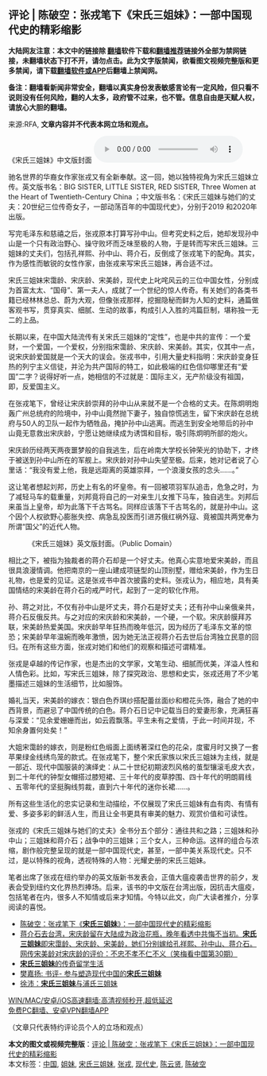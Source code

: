  <h2>评论 | 陈破空：张戎笔下《宋氏三姐妹》：一部中国现代史的精彩缩影</h2> <p class="notice"><b>大陆网友注意：本文中的链接除 <a href="https://github.com/bannedbook/fanqiang" >翻墙</a>软件下载和<a href="https://github.com/killgcd/justmysocks/blob/master/README.md">翻墙推荐</a>链接外全部为禁网链接，未翻墙状态下打不开，请勿点击。此为文字版禁闻，欲看图文视频完整版和更多禁闻，请下载<a href="https://github.com/bannedbook/fanqiang">翻墙软件或APP</a>后翻墙上禁闻网。</p><p>备注：翻墙看新闻非常安全，翻墙以真实身份发表敏感言论有一定风险，但只看不说则没有任何风险，翻的人太多，政府管不过来，也不管。信息自由是天赋人权，请放心大胆的翻墙。</b></p>  <div class="entry"> <p>来源:RFA, <strong>文章内容并不代表本网立场和观点。</strong></p> <p>&#12298;&#23435;&#27663;&#19977;&#22992;&#22969;&#12299;&#20013;&#25991;&#29256;&#23553;&#38754;             <audio controls="controls" preload="metadata" src="https://www.rfa.org/mandarin/pinglun/chenpokong/js-06182021163031.html/@@stream" type="audio/mpeg"></audio></p> <p>&#39536;&#21517;&#19990;&#30028;&#30340;&#21326;&#35028;&#22899;&#20316;&#23478;&#24352;&#25102;&#21448;&#26377;&#20840;&#26032;&#22857;&#29486;&#12290;&#36825;&#19968;&#22238;&#65292;&#22905;&#20197;&#29420;&#29305;&#35270;&#35282;&#20026;&#23435;&#27663;&#19977;&#22992;&#22969;&#31435;&#20256;&#12290;&#33521;&#25991;&#29256;&#20070;&#21517;&#65306;BIG SISTER, LITTLE SISTER, RED SISTER, Three Women at the Heart of Twentieth-Century China &#65307;&#20013;&#25991;&#29256;&#20070;&#21517;&#65306;&#12298;&#23435;&#27663;&#19977;&#22992;&#22969;&#19982;&#22905;&#20204;&#30340;&#19976;&#22827;&#65306;20&#19990;&#32426;&#19977;&#20301;&#20256;&#22855;&#22899;&#23376;&#65292;&#19968;&#37096;&#21160;&#33633;&#30334;&#24180;&#30340;&#20013;&#22269;&#29616;&#20195;&#21490;&#12299;&#65292;&#20998;&#21035;&#20110;2019 &#21644;2020&#24180;&#20986;&#29256;&#12290;</p> <p>&#20889;&#23436;&#27611;&#27901;&#19996;&#21644;&#24904;&#31143;&#20043;&#21518;&#65292;&#24352;&#25102;&#21407;&#26412;&#25171;&#31639;&#20889;&#23385;&#20013;&#23665;&#12290;&#20294;&#32771;&#31350;&#21490;&#26009;&#20043;&#21518;&#65292;&#22905;&#21364;&#21457;&#29616;&#23385;&#20013;&#23665;&#26159;&#19968;&#20010;&#21482;&#26377;&#25919;&#27835;&#37326;&#24515;&#12289;&#25805;&#23432;&#36133;&#22351;&#32780;&#20047;&#21619;&#33267;&#26497;&#30340;&#20154;&#29289;&#65292;&#20110;&#26159;&#36716;&#32780;&#20889;&#23435;&#27663;&#19977;&#22992;&#22969;&#12290;&#19977;&#22992;&#22969;&#30340;&#19976;&#22827;&#20204;&#65292;&#21253;&#25324;&#23380;&#31077;&#29081;&#12289;&#23385;&#20013;&#23665;&#12289;&#33931;&#20171;&#30707;&#65292;&#21453;&#20498;&#25104;&#20102;&#24352;&#25102;&#31508;&#19979;&#30340;&#37197;&#35282;&#12290;&#20854;&#23454;&#65292;&#20316;&#20026;&#24863;&#24615;&#32780;&#25935;&#38160;&#30340;&#22899;&#24615;&#20316;&#23478;&#65292;&#30001;&#24352;&#25102;&#26469;&#20889;&#23435;&#27663;&#19977;&#22992;&#22969;&#65292;&#20877;&#21512;&#36866;&#19981;&#36807;&#12290;</p>  <p>&#23435;&#27663;&#19977;&#22992;&#22969;&#23435;&#38701;&#40836;&#12289;&#23435;&#24198;&#40836;&#12289;&#23435;&#32654;&#40836;&#65292;&#29616;&#20195;&#21490;&#19978;&#21489;&#21668;&#39118;&#20113;&#30340;&#19977;&#20301;&#20013;&#22269;&#22899;&#24615;&#65292;&#20998;&#21035;&#25104;&#20026;&#39318;&#23500;&#22826;&#22826;&#12289;&#8220;&#22269;&#27597;&#8221;&#12289;&#31532;&#19968;&#22827;&#20154;&#65292;&#25104;&#23601;&#20102;&#19968;&#20010;&#19990;&#32426;&#30340;&#24778;&#20154;&#20256;&#22855;&#12290;&#26377;&#20851;&#22905;&#20204;&#30340;&#21508;&#31867;&#20070;&#31821;&#24050;&#32463;&#26519;&#26519;&#24635;&#24635;&#12289;&#34074;&#20026;&#22823;&#35266;&#65292;&#20294;&#20687;&#24352;&#25102;&#37027;&#26679;&#65292;&#25366;&#25496;&#38544;&#31192;&#32780;&#40092;&#20026;&#20154;&#30693;&#30340;&#21490;&#26009;&#65292;&#36890;&#31687;&#20570;&#23458;&#35266;&#20070;&#20889;&#65292;&#36143;&#31359;&#30495;&#23454;&#12289;&#32454;&#33147;&#12289;&#29983;&#21160;&#30340;&#25925;&#20107;&#65292;&#26500;&#25104;&#24341;&#20154;&#20837;&#32988;&#30340;&#40511;&#31687;&#24040;&#21046;&#65292;&#22570;&#31216;&#29420;&#19968;&#26080;&#20108;&#30340;&#19978;&#21697;&#12290;</p> <p>&#38271;&#26399;&#20197;&#26469;&#65292;&#22312;&#20013;&#22269;&#22823;&#38470;&#27969;&#20256;&#26377;&#20851;&#23435;&#27663;&#19977;&#22992;&#22969;&#30340;&#8220;&#23450;&#24615;&#8221;&#65292;&#20063;&#26159;&#20013;&#20849;&#30340;&#23459;&#20256;&#65306;&#19968;&#20010;&#29233;&#36130;&#65292;&#19968;&#20010;&#29233;&#22269;&#65292;&#19968;&#20010;&#29233;&#26435;&#65292;&#20998;&#21035;&#25351;&#23435;&#38701;&#40836;&#12289;&#23435;&#24198;&#40836;&#12289;&#23435;&#32654;&#40836;&#12290;&#20854;&#23454;&#65292;&#20165;&#20854;&#20013;&#19968;&#28857;&#65292;&#35828;&#23435;&#24198;&#40836;&#29233;&#22269;&#23601;&#26159;&#19968;&#20010;&#22825;&#22823;&#30340;&#35823;&#20250;&#12290;&#24352;&#25102;&#20070;&#20013;&#65292;&#24341;&#29992;&#22823;&#37327;&#21490;&#26009;&#25351;&#26126;&#65306;&#23435;&#24198;&#40836;&#21464;&#36523;&#29378;&#28909;&#30340;&#21015;&#23425;&#20027;&#20041;&#20449;&#24466;&#65292;&#24182;&#27814;&#20026;&#20849;&#20135;&#22269;&#38469;&#30340;&#29305;&#24037;&#65292;&#22914;&#27492;&#26497;&#31471;&#30340;&#32418;&#33394;&#20449;&#20208;&#21738;&#37324;&#36824;&#26377;&#8220;&#29233;&#22269;&#8221;&#20108;&#23383;&#65311;&#35828;&#24471;&#22909;&#21548;&#19968;&#28857;&#65292;&#22905;&#30456;&#20449;&#30340;&#19981;&#36807;&#23601;&#26159;&#65306;&#22269;&#38469;&#20027;&#20041;&#65292;&#26080;&#20135;&#38454;&#32423;&#27809;&#26377;&#31062;&#22269;&#65292;&#21363;&#65292;&#21453;&#29233;&#22269;&#20027;&#20041;&#12290;</p> <p>&#22312;&#24352;&#25102;&#31508;&#19979;&#65292;&#26366;&#32463;&#35753;&#23435;&#24198;&#40836;&#23815;&#25308;&#30340;&#23385;&#20013;&#23665;&#20174;&#26469;&#23601;&#19981;&#26159;&#19968;&#20010;&#21512;&#26684;&#30340;&#19976;&#22827;&#12290;&#22312;&#38472;&#28847;&#26126;&#28846;&#36720;&#24191;&#24030;&#24635;&#32479;&#24220;&#30340;&#38505;&#22659;&#20013;&#65292;&#23385;&#20013;&#23665;&#31455;&#28982;&#25243;&#19979;&#22971;&#23376;&#65292;&#29420;&#33258;&#24778;&#24908;&#36867;&#29983;&#65292;&#30041;&#19979;&#23435;&#24198;&#40836;&#22312;&#24635;&#32479;&#24220;&#19982;50&#20154;&#30340;&#21355;&#38431;&#19968;&#36215;&#20316;&#20026;&#29306;&#29298;&#21697;&#65292;&#25513;&#25252;&#23385;&#20013;&#23665;&#36867;&#31163;&#12290;&#32780;&#36867;&#29983;&#21040;&#23433;&#20840;&#22320;&#24102;&#21518;&#30340;&#23385;&#20013;&#23665;&#31455;&#26080;&#24847;&#25937;&#20986;&#23435;&#24198;&#40836;&#65292;&#23425;&#24895;&#35753;&#22905;&#32487;&#32493;&#25104;&#20026;&#35825;&#39285;&#21644;&#30446;&#26631;&#65292;&#21560;&#24341;&#38472;&#28847;&#26126;&#25152;&#37096;&#30340;&#28846;&#28779;&#12290;</p> <p>&#23435;&#24198;&#40836;&#21382;&#32463;&#20004;&#22825;&#20004;&#22812;&#22121;&#26790;&#33324;&#30340;&#33258;&#25105;&#36867;&#29983;&#65292;&#21518;&#22312;&#23725;&#21335;&#22823;&#23398;&#26657;&#38271;&#38047;&#33635;&#20809;&#30340;&#21327;&#21161;&#19979;&#65292;&#25165;&#32456;&#20110;&#34987;&#36865;&#21040;&#23385;&#20013;&#23665;&#25152;&#22312;&#30340;&#20891;&#33328;&#19978;&#12290;&#23435;&#24198;&#40836;&#23545;&#23385;&#20013;&#23665;&#22833;&#26395;&#33267;&#26497;&#12290;&#21518;&#26469;&#65292;&#22905;&#23545;&#35760;&#32773;&#35828;&#20102;&#24515;&#37324;&#35805;&#65306;&#8220;&#25105;&#27809;&#26377;&#29233;&#19978;&#20182;&#65292;&#25105;&#26159;&#36828;&#36317;&#31163;&#30340;&#33521;&#38596;&#23815;&#25308;&#65292;&#19968;&#20010;&#28010;&#28459;&#22899;&#23401;&#30340;&#24565;&#22836;&#8230;&#8230;&#12290;&#8221;</p>  <p>&#36825;&#35753;&#31508;&#32773;&#24819;&#36215;&#21016;&#37030;&#65292;&#21382;&#21490;&#19978;&#26377;&#21517;&#30340;&#22351;&#30343;&#24093;&#12290;&#26377;&#19968;&#22238;&#34987;&#39033;&#32701;&#20891;&#38431;&#36861;&#20987;&#65292;&#21361;&#24613;&#20043;&#26102;&#65292;&#20026;&#20102;&#20943;&#36731;&#39532;&#36710;&#30340;&#36733;&#37325;&#37327;&#65292;&#21016;&#37030;&#31455;&#23558;&#33258;&#24049;&#30340;&#19968;&#23545;&#20146;&#29983;&#20799;&#22899;&#25512;&#19979;&#39532;&#36710;&#65292;&#29420;&#33258;&#36867;&#29983;&#12290;&#21016;&#37030;&#21518;&#26469;&#34429;&#24403;&#19978;&#30343;&#24093;&#65292;&#21364;&#20026;&#27492;&#33853;&#19979;&#21315;&#21476;&#39554;&#21517;&#12290;&#21516;&#26679;&#24212;&#35813;&#33853;&#19979;&#21315;&#21476;&#39554;&#21517;&#30340;&#65292;&#23601;&#26159;&#23385;&#20013;&#23665;&#12290;&#36825;&#20010;&#22240;&#20010;&#20154;&#26435;&#27442;&#37326;&#24515;&#33192;&#32960;&#22833;&#25511;&#12289;&#30149;&#24613;&#20081;&#25237;&#21307;&#32780;&#24341;&#36827;&#33487;&#20420;&#32418;&#31096;&#22806;&#23495;&#12289;&#31455;&#34987;&#22269;&#20849;&#20004;&#20826;&#22857;&#20026;&#25152;&#35859;&#8220;&#22269;&#29238;&#8221;&#30340;&#36817;&#20195;&#20154;&#29289;&#12290;</p> <p><figure> <figcaption>&#12298;&#23435;&#27663;&#19977;&#22992;&#22969;&#12299;&#33521;&#25991;&#29256;&#23553;&#38754;&#12290;&#65288;Public Domain&#65289;</figcaption></figure> <p>&#30456;&#27604;&#20043;&#19979;&#65292;&#34987;&#25351;&#20026;&#29420;&#35009;&#32773;&#30340;&#33931;&#20171;&#30707;&#21364;&#26159;&#19968;&#20010;&#22909;&#19976;&#22827;&#12290;&#20182;&#30495;&#24515;&#23454;&#24847;&#22320;&#29233;&#23435;&#32654;&#40836;&#65292;&#32780;&#19988;&#24456;&#20855;&#28010;&#28459;&#24773;&#35843;&#12290;&#20182;&#25226;&#21335;&#20140;&#30340;&#19968;&#24231;&#23665;&#24314;&#25104;&#39033;&#38142;&#22411;&#30340;&#23665;&#39030;&#21035;&#22661;&#65292;&#36192;&#32473;&#23435;&#32654;&#40836;&#65292;&#20316;&#20026;&#29983;&#26085;&#31036;&#29289;&#65292;&#20063;&#26159;&#29233;&#30340;&#35265;&#35777;&#12290;&#36825;&#26159;&#24352;&#25102;&#20070;&#20013;&#39318;&#27425;&#25259;&#38706;&#30340;&#21490;&#26009;&#12290;&#24352;&#25102;&#35748;&#20026;&#65292;&#30456;&#24212;&#22320;&#65292;&#20855;&#26377;&#32654;&#22269;&#24773;&#32467;&#30340;&#23435;&#32654;&#40836;&#22312;&#33931;&#20171;&#30707;&#30340;&#25106;&#20005;&#26102;&#20195;&#65292;&#36215;&#21040;&#20102;&#19968;&#23450;&#30340;&#36719;&#21270;&#20316;&#29992;&#12290;</p> <p>&#23385;&#12289;&#33931;&#20043;&#23545;&#27604;&#65292;&#19981;&#20165;&#26377;&#23385;&#20013;&#23665;&#26159;&#22351;&#19976;&#22827;&#65292;&#33931;&#20171;&#30707;&#26159;&#22909;&#19976;&#22827;&#65307;&#36824;&#26377;&#23385;&#20013;&#23665;&#20146;&#20420;&#20146;&#20849;&#65292;&#33931;&#20171;&#30707;&#21453;&#20420;&#21453;&#20849;&#12290;&#19982;&#20043;&#23545;&#24212;&#30340;&#23435;&#24198;&#40836;&#21644;&#23435;&#32654;&#40836;&#65292;&#19968;&#20010;&#30828;&#65292;&#19968;&#20010;&#36719;&#12290;&#23435;&#24198;&#40836;&#33180;&#25308;&#33487;&#32852;&#65292;&#23435;&#32654;&#40836;&#28909;&#29233;&#32654;&#22269;&#12290;&#23435;&#24198;&#40836;&#26089;&#24180;&#29378;&#28909;&#32780;&#26202;&#24180;&#20302;&#27785;&#65292;&#22240;&#20026;&#32463;&#21382;&#20102;&#27611;&#27901;&#19996;&#25991;&#38761;&#30340;&#24778;&#24656;&#65307;&#23435;&#32654;&#40836;&#26089;&#24180;&#28201;&#23113;&#32780;&#26202;&#24180;&#28608;&#24868;&#65292;&#22240;&#20026;&#22905;&#26080;&#27861;&#27491;&#35270;&#33931;&#20171;&#30707;&#21435;&#19990;&#21518;&#21488;&#28286;&#29420;&#31435;&#27665;&#24847;&#30340;&#22238;&#24402;&#12290;&#22312;&#25152;&#26377;&#36825;&#20123;&#26041;&#38754;&#65292;&#24352;&#25102;&#23545;&#22905;&#20204;&#21644;&#20182;&#20204;&#30340;&#35266;&#23519;&#21644;&#25551;&#36848;&#21487;&#35859;&#31934;&#20934;&#12290;</p> <p>&#24352;&#25102;&#26159;&#21331;&#36234;&#30340;&#20256;&#35760;&#20316;&#23478;&#65292;&#20063;&#26159;&#26480;&#20986;&#30340;&#25991;&#23398;&#23478;&#65292;&#25991;&#31508;&#29983;&#21160;&#12289;&#32454;&#33147;&#32780;&#20248;&#32654;&#65292;&#27915;&#28322;&#20154;&#24615;&#21644;&#20154;&#24773;&#33394;&#24425;&#12290;&#27604;&#22914;&#65292;&#20889;&#23435;&#27663;&#19977;&#22992;&#22969;&#65292;&#38500;&#20102;&#25506;&#31350;&#25919;&#27835;&#12289;&#24605;&#24819;&#21644;&#21490;&#23454;&#65292;&#24352;&#25102;&#36824;&#29992;&#20102;&#19981;&#23569;&#31508;&#22696;&#25551;&#36848;&#19977;&#22992;&#22969;&#30340;&#29983;&#27963;&#32454;&#33410;&#65292;&#27604;&#22914;&#26381;&#39280;&#12290;</p>  <p>&#23130;&#31036;&#24403;&#22825;&#65292;&#23435;&#32654;&#40836;&#30340;&#23233;&#34915;&#65306;&#38134;&#30333;&#33394;&#20052;&#29738;&#32433;&#25645;&#37197;&#34174;&#19997;&#38754;&#32433;&#21644;&#27225;&#33457;&#22836;&#39280;&#65292;&#34701;&#21512;&#20102;&#22905;&#30340;&#20013;&#35199;&#32972;&#26223;&#65292;&#32780;&#36991;&#24524;&#20102;&#20013;&#22269;&#20256;&#32479;&#30340;&#30333;&#33394;&#12290;&#33931;&#20171;&#30707;&#26085;&#35760;&#20013;&#35760;&#36733;&#24403;&#26085;&#30340;&#29233;&#22971;&#24418;&#35937;&#65292;&#20805;&#28385;&#29378;&#21916;&#19982;&#28145;&#29233;&#65306;&#8220;&#35265;&#20313;&#29233;&#22999;&#22999;&#32780;&#20986;&#65292;&#22914;&#20113;&#38686;&#39128;&#33853;&#12290;&#24179;&#29983;&#26410;&#26377;&#20043;&#29233;&#24773;&#65292;&#20110;&#27492;&#19968;&#26102;&#38388;&#24182;&#29616;&#65292;&#19981;&#30693;&#20313;&#36523;&#32622;&#20309;&#22788;&#30691;&#65281;&#8221;</p> <p>&#22823;&#22992;&#23435;&#38701;&#40836;&#30340;&#23233;&#34915;&#65292;&#21017;&#26159;&#31881;&#32418;&#33394;&#32526;&#38754;&#19978;&#38754;&#32483;&#33879;&#28145;&#32418;&#33394;&#30340;&#33457;&#26421;&#65292;&#24230;&#34588;&#26376;&#26102;&#21448;&#25442;&#20102;&#19968;&#22871;&#33529;&#26524;&#32511;&#37329;&#32447;&#32483;&#40479;&#31548;&#30340;&#27454;&#24335;&#12290;&#22312;&#24352;&#25102;&#31508;&#19979;&#65292;&#25972;&#20010;&#23435;&#27663;&#23478;&#26063;&#20197;&#23435;&#27663;&#19977;&#22992;&#22969;&#20026;&#20027;&#32447;&#65292;&#23601;&#26159;&#19968;&#37096;&#36817;&#12289;&#29616;&#20195;&#20013;&#22269;&#26381;&#35013;&#30340;&#28436;&#32462;&#21490;&#65306;&#20174;&#20108;&#21313;&#19990;&#32426;&#21021;&#26399;&#27874;&#28872;&#39118;&#26684;&#30340;&#33575;&#22411;&#38262;&#28378;&#27611;&#30382;&#22823;&#34915;&#65292;&#21040;&#20108;&#21313;&#24180;&#20195;&#30340;&#38047;&#22411;&#22899;&#24125;&#25645;&#36807;&#33181;&#30701;&#35033;&#12289;&#19977;&#21313;&#24180;&#20195;&#30340;&#30382;&#33609;&#33046;&#22260;&#12289;&#22235;&#21313;&#24180;&#20195;&#30340;&#26126;&#26391;&#32937;&#32447;<br />&#12289;&#20116;&#38646;&#24180;&#20195;&#30340;&#22362;&#25402;&#33016;&#32447;&#21098;&#35009;&#65292;&#30452;&#21040;&#20845;&#21313;&#24180;&#20195;&#30340;&#36855;&#20320;&#38271;&#35033;&#8230;&#8230;&#12290;</p> <p>&#25152;&#26377;&#36825;&#20123;&#29983;&#27963;&#21270;&#30340;&#24544;&#23454;&#35760;&#24405;&#21644;&#29983;&#21160;&#25551;&#32472;&#65292;&#19981;&#20165;&#23637;&#29616;&#20102;&#23435;&#27663;&#19977;&#22992;&#22969;&#26377;&#34880;&#26377;&#32905;&#12289;&#26377;&#24773;&#26377;&#29233;&#12289;&#22810;&#23039;&#22810;&#24425;&#30340;&#40092;&#27963;&#20154;&#29983;&#65292;&#32780;&#19988;&#35753;&#20840;&#20070;&#26356;&#20855;&#26377;&#23457;&#32654;&#30340;&#39749;&#21147;&#12289;&#35266;&#36175;&#20215;&#20540;&#21644;&#21487;&#35835;&#24615;&#12290;</p> <p>&#24352;&#25102;&#30340;&#12298;&#23435;&#27663;&#19977;&#22992;&#22969;&#19982;&#22905;&#20204;&#30340;&#19976;&#22827;&#12299;&#20840;&#20070;&#20998;&#20116;&#20010;&#37096;&#20998;&#65306;&#36890;&#24448;&#20849;&#21644;&#20043;&#36335;&#65307;&#19977;&#22992;&#22969;&#21644;&#23385;&#20013;&#23665;&#65307;&#19977;&#22992;&#22969;&#21644;&#33931;&#20171;&#30707;&#65307;&#25112;&#20105;&#20013;&#30340;&#19977;&#22992;&#22969;&#65307;&#19977;&#20010;&#22899;&#20154;&#65292;&#19977;&#31181;&#21629;&#36816;&#12290;&#36825;&#26679;&#30340;&#32452;&#21512;&#19982;&#27987;&#32553;&#65292;&#21095;&#20316;&#33324;&#23436;&#25972;&#21576;&#29616;&#30340;&#23601;&#26159;&#19968;&#37096;&#20013;&#22269;&#29616;&#20195;&#21490;&#65292;&#29978;&#33267;&#65292;&#19968;&#37096;&#20013;&#32654;&#20851;&#31995;&#29616;&#20195;&#21490;&#12290;&#21482;&#19981;&#36807;&#65292;&#26159;&#20197;&#29305;&#27530;&#30340;&#35270;&#35282;&#65292;&#36879;&#35270;&#29305;&#27530;&#30340;&#20154;&#29289;&#65306;&#20809;&#32768;&#21490;&#20876;&#30340;&#23435;&#27663;&#19977;&#22992;&#22969;&#12290;</p>  <p>&#31508;&#32773;&#20986;&#24109;&#20102;&#24352;&#25102;&#22312;&#32445;&#32422;&#20030;&#21150;&#30340;&#33521;&#25991;&#29256;&#26032;&#20070;&#21457;&#34920;&#20250;&#65292;&#27491;&#20540;&#22823;&#30239;&#30123;&#34989;&#20987;&#19990;&#30028;&#30340;&#21069;&#22805;&#65292;&#21457;&#34920;&#20250;&#21463;&#21040;&#32445;&#32422;&#25991;&#21270;&#30028;&#28909;&#28872;&#25447;&#22330;&#12290;&#21518;&#26469;&#65292;&#35813;&#20070;&#30340;&#20013;&#25991;&#29256;&#22312;&#21488;&#28286;&#20986;&#29256;&#65292;&#22240;&#25239;&#20987;&#22823;&#30239;&#30123;&#65292;&#21253;&#25324;&#31508;&#32773;&#22312;&#20869;&#65292;&#24456;&#22810;&#20154;&#19981;&#30693;&#24773;&#25110;&#21518;&#26469;&#25165;&#30693;&#24773;&#12290;&#20170;&#29305;&#20197;&#27492;&#25991;&#65292;&#21521;&#24191;&#22823;&#35835;&#32773;&#25512;&#20171;&#65292;&#20998;&#20139;&#38405;&#35835;&#30340;&#21916;&#24742;&#12290;</p> <ul class='op-related-articles' title='相关阅读'> <li><a href='https://www.bannedbook.org/bnews/taiwannews/20210621/1571454.html' target='_blank'>陈破空：张戎笔下《<b>宋氏三姐妹</b>》：一部中国现代史的精彩缩影</a></li> <li><a href='https://www.bannedbook.org/bnews/bannedvideo/20210305/1498735.html' target='_blank'>蒋介石去台湾，宋庆龄留在大陆成为政治花瓶，晚年看透中共悔不当初。<b>宋氏三姐妹</b>即宋霭龄、宋庆龄、宋美龄，她们分别嫁给孔祥熙、孙中山、蒋介石。网传宋美龄对宋庆龄的评价：不忠不孝不仁不义（笑梅看中国第30期）</a></li> <li><a href='https://www.bannedbook.org/bnews/cnnews/20200411/1310366.html' target='_blank'><b>宋氏三姐妹</b>的传奇留学生活</a></li> <li><a href='https://www.bannedbook.org/bnews/baitai/20191030/1215410.html' target='_blank'>樊嘉扬: 书评- 参与塑造现代中国的<b>宋氏三姐妹</b></a></li> <li><a href='https://www.bannedbook.org/bnews/ssgc/20170510/778027.html' target='_blank'>徐沛：<b>宋氏三姐妹</b>与浦氏三姐妹</a></li> </ul> <p class="texttj"> <a href="https://github.com/bannedbook/fanqiang/wiki/V2ray%E6%9C%BA%E5%9C%BA" target="_blank">WIN/MAC/安卓/iOS高速翻墙:高清视频秒开,超低延迟</a><br/> <a href="https://github.com/bannedbook/fanqiang/wiki/%E7%A6%81%E9%97%BB%E7%BD%91%E5%AE%89%E5%8D%93%E7%BF%BB%E5%A2%99%E6%96%B0%E9%97%BBAPP" target="_blank">免费PC翻墙、安卓VPN翻墙APP</a></p><p>&#65288;&#25991;&#31456;&#21482;&#20195;&#34920;&#29305;&#32422;&#35780;&#35770;&#21592;&#20010;&#20154;&#30340;&#31435;&#22330;&#21644;&#35266;&#28857;&#65289;</p><a name='sharetosocial'></a>       <div><b>本文的图文或视频完整版</b>：<a href='https://www.bannedbook.org/bnews/comments/20210621/1571463.html'>评论 | 陈破空：张戎笔下《宋氏三姐妹》：一部中国现代史的精彩缩影</a></div>  </div><!--END ENTRY--> <div class="postfooter"> <div>本文标签：<a href="https://www.bannedbook.org/bnews/tag/%E4%B8%AD%E5%9B%BD/" rel="tag">中国</a>, <a href="https://www.bannedbook.org/bnews/tag/%E5%A7%90%E5%A6%B9/" rel="tag">姐妹</a>, <a href="https://www.bannedbook.org/bnews/tag/%E5%AE%8B%E6%B0%8F%E4%B8%89%E5%A7%90%E5%A6%B9/" rel="tag">宋氏三姐妹</a>, <a href="https://www.bannedbook.org/bnews/tag/%e5%bc%a0%e6%88%8e/" rel="tag">张戎</a>, <a href="https://www.bannedbook.org/bnews/tag/%E7%8E%B0%E4%BB%A3%E5%8F%B2/" rel="tag">现代史</a>, <a href="https://www.bannedbook.org/bnews/tag/%e9%99%88%e4%ba%91%e8%b4%a4/" rel="tag">陈云贤</a>, <a href="https://www.bannedbook.org/bnews/tag/%e9%99%88%e7%a0%b4%e7%a9%ba/" rel="tag">陈破空</a></div>  </div><!--END POSTFOOTER--> 